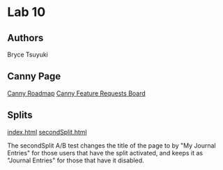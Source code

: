# Lab 10

## Authors

Bryce Tsuyuki

## Canny Page

[Canny Roadmap](https://cse110-lab10-hexalellogram.canny.io/)
[Canny Feature Requests Board](https://cse110-lab10-hexalellogram.canny.io/feature-requests)

## Splits

[index.html](http://brycetsuyuki.com/Lab10/index.html)
[secondSplit.html](http://brycetsuyuki.com/Lab10/secondSplit.html)

The secondSplit A/B test changes the title of the page to by "My Journal Entries" for those users that have the split activated, and keeps it as "Journal Entries" for those that have it disabled.
